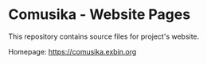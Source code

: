 Comusika - Website Pages
=========================

This repository contains source files for project's website.

Homepage: https://comusika.exbin.org  

